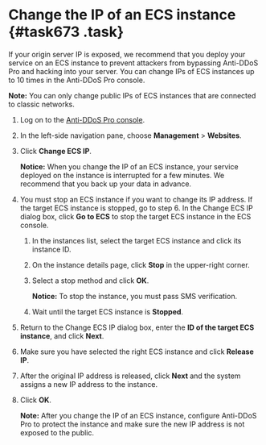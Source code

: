 # Change the IP of an ECS instance {#task673 .task}

If your origin server IP is exposed, we recommend that you deploy your service on an ECS instance to prevent attackers from bypassing Anti-DDoS Pro and hacking into your server. You can change IPs of ECS instances up to 10 times in the Anti-DDoS Pro console.

**Note:** You can only change public IPs of ECS instances that are connected to classic networks.

1.  Log on to the [Anti-DDoS Pro console](https://yundun.console.aliyun.com/?&p=ddoscoo&__consolePageCode=ddoscoo#/). 
2.  In the left-side navigation pane, choose **Management** \> **Websites**. 
3.  Click **Change ECS IP**. 

    **Notice:** When you change the IP of an ECS instance, your service deployed on the instance is interrupted for a few minutes. We recommend that you back up your data in advance.

4.  You must stop an ECS instance if you want to change its IP address. If the target ECS instance is stopped, go to step 6. In the Change ECS IP dialog box, click **Go to ECS** to stop the target ECS instance in the ECS console. 
    1.  In the instances list, select the target ECS instance and click its instance ID. 
    2.  On the instance details page, click **Stop** in the upper-right corner. 
    3.  Select a stop method and click **OK**. 

        **Notice:** To stop the instance, you must pass SMS verification.

    4.  Wait until the target ECS instance is **Stopped**. 
5.  Return to the Change ECS IP dialog box, enter the **ID of the target ECS instance**, and click **Next**. 
6.  Make sure you have selected the right ECS instance and click **Release IP**. 
7.  After the original IP address is released, click **Next** and the system assigns a new IP address to the instance. 
8.  Click **OK**. 

    **Note:** After you change the IP of an ECS instance, configure Anti-DDoS Pro to protect the instance and make sure the new IP address is not exposed to the public.


